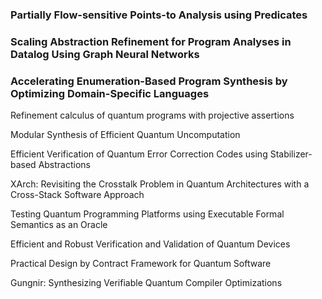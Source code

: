 
### Partially Flow-sensitive Points-to Analysis using Predicates

### Scaling Abstraction Refinement for Program Analyses in Datalog Using Graph Neural Networks

### Accelerating Enumeration-Based Program Synthesis by Optimizing Domain-Specific Languages


Refinement calculus of quantum programs with projective assertions

Modular Synthesis of Efficient Quantum Uncomputation

Efficient Verification of Quantum Error Correction Codes using Stabilizer-based Abstractions

XArch: Revisiting the Crosstalk Problem in Quantum Architectures with a Cross-Stack Software Approach

Testing Quantum Programming Platforms using Executable Formal Semantics as an Oracle

Efficient and Robust Verification and Validation of Quantum Devices

Practical Design by Contract Framework for Quantum Software

Gungnir: Synthesizing Verifiable Quantum Compiler Optimizations